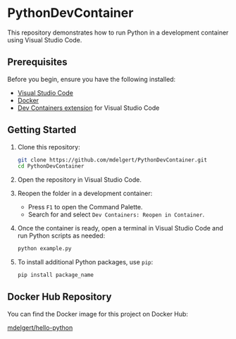 # PythonDevContainer

This repository demonstrates how to run Python in a development container using Visual Studio Code.

## Prerequisites

Before you begin, ensure you have the following installed:

- [Visual Studio Code](https://code.visualstudio.com/)
- [Docker](https://www.docker.com/)
- [Dev Containers extension](https://marketplace.visualstudio.com/items?itemName=ms-vscode-remote.remote-containers) for Visual Studio Code

## Getting Started

1. Clone this repository:

   ```bash
   git clone https://github.com/mdelgert/PythonDevContainer.git
   cd PythonDevContainer
   ```

2. Open the repository in Visual Studio Code.

3. Reopen the folder in a development container:
   - Press `F1` to open the Command Palette.
   - Search for and select `Dev Containers: Reopen in Container`.

4. Once the container is ready, open a terminal in Visual Studio Code and run Python scripts as needed:
   ```bash
   python example.py
   ```

5. To install additional Python packages, use `pip`:
   ```bash
   pip install package_name
   ```

## Docker Hub Repository

You can find the Docker image for this project on Docker Hub:

[mdelgert/hello-python](https://hub.docker.com/r/mdelgert/hello-python)